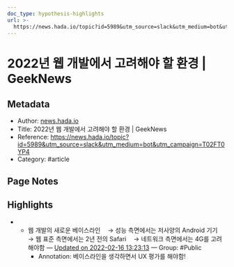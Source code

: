 ```yaml
---
doc_type: hypothesis-highlights
url: >-
  https://news.hada.io/topic?id=5989&utm_source=slack&utm_medium=bot&utm_campaign=T02FT0YP4
---
```


# 2022년 웹 개발에서 고려해야 할 환경 | GeekNews

## Metadata
- Author: [news.hada.io]()
- Title: 2022년 웹 개발에서 고려해야 할 환경 | GeekNews
- Reference: https://news.hada.io/topic?id=5989&utm_source=slack&utm_medium=bot&utm_campaign=T02FT0YP4
- Category: #article

## Page Notes
## Highlights
- * 웹 개발의 새로운 베이스라인 ㅤ→ 성능 측면에서는 저사양의 Android 기기 ㅤ→ 웹 표준 측면에서는 2년 전의 Safari ㅤ→ 네트워크 측면에서는 4G를 고려해야함 — [Updated on 2022-02-16 13:23:13](https://hyp.is/J7qekI7gEeyc5jcX6I_02A/news.hada.io/topic?id=5989&utm_source=slack&utm_medium=bot&utm_campaign=T02FT0YP4) — Group: #Public
    - Annotation: 베이스라인을 생각하면서 UX 평가를 해야함!



